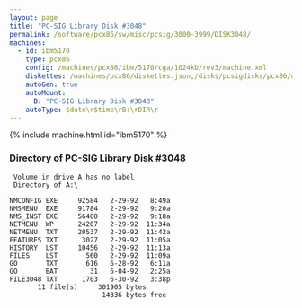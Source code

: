 ```yaml
---
layout: page
title: "PC-SIG Library Disk #3048"
permalink: /software/pcx86/sw/misc/pcsig/3000-3999/DISK3048/
machines:
  - id: ibm5170
    type: pcx86
    config: /machines/pcx86/ibm/5170/cga/1024kb/rev3/machine.xml
    diskettes: /machines/pcx86/diskettes.json,/disks/pcsigdisks/pcx86/diskettes.json
    autoGen: true
    autoMount:
      B: "PC-SIG Library Disk #3048"
    autoType: $date\r$time\rB:\rDIR\r
---
```


{% include machine.html id="ibm5170" %}

### Directory of PC-SIG Library Disk #3048

     Volume in drive A has no label
     Directory of A:\

    NMCONFIG EXE     92584   2-29-92   8:49a
    NMSMENU  EXE     91784   2-29-92   9:20a
    NMS_INST EXE     56400   2-29-92   9:18a
    NETMENU  WP      24207   2-29-92  11:34a
    NETMENU  TXT     20537   2-29-92  11:42a
    FEATURES TXT      3027   2-29-92  11:05a
    HISTORY  LST     10456   2-29-92  11:13a
    FILES    LST       560   2-29-92  11:09a
    GO       TXT       616   6-28-92   6:11a
    GO       BAT        31   6-04-92   2:25a
    FILE3048 TXT      1703   6-30-92   3:38p
           11 file(s)     301905 bytes
                           14336 bytes free
